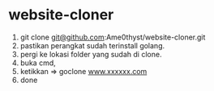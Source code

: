# website-cloner

1. git clone git@github.com:Ame0thyst/website-cloner.git
2. pastikan perangkat sudah terinstall golang.
3. pergi ke lokasi folder yang sudah di clone.
4. buka cmd,
5. ketikkan => goclone www.xxxxxx.com
6. done
